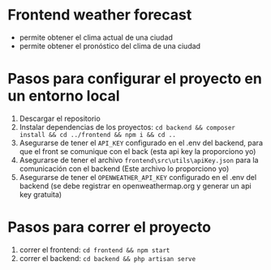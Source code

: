 # Frontend weather forecast
- permite obtener el clima actual de una ciudad
- permite obtener el pronóstico del clima de una ciudad

# Pasos para configurar el proyecto en un entorno local
1. Descargar el repositorio
2. Instalar dependencias de los proyectos: `cd backend && composer install && cd ../frontend && npm i && cd ..`
3. Asegurarse de tener el `API_KEY` configurado en el .env del backend, para que el front se comunique con el back (esta api key la proporciono yo)
4. Asegurarse de tener el archivo `frontend\src\utils\apiKey.json` para la comunicación con el backend (Este archivo lo proporciono yo)
5. Asegurarse de tener el `OPENWEATHER_API_KEY` configurado en el .env del backend (se debe registrar en openweathermap.org y generar un api key gratuita)

# Pasos para correr el proyecto
1. correr el frontend: `cd frontend && npm start`
2. correr el backend: `cd backend && php artisan serve`

